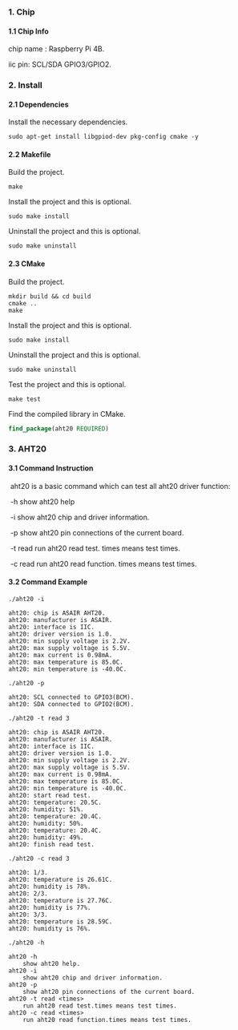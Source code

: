### 1. Chip

#### 1.1 Chip Info

chip name : Raspberry Pi 4B.

iic pin: SCL/SDA GPIO3/GPIO2.

### 2. Install

#### 2.1 Dependencies

Install the necessary dependencies.

```shell
sudo apt-get install libgpiod-dev pkg-config cmake -y
```

#### 2.2 Makefile

Build the project.

```shell
make
```

Install the project and this is optional.

```shell
sudo make install
```

Uninstall the project and this is optional.

```shell
sudo make uninstall
```

#### 2.3 CMake

Build the project.

```shell
mkdir build && cd build 
cmake .. 
make
```

Install the project and this is optional.

```shell
sudo make install
```

Uninstall the project and this is optional.

```shell
sudo make uninstall
```

Test the project and this is optional.

```shell
make test
```

Find the compiled library in CMake. 

```cmake
find_package(aht20 REQUIRED)
```

### 3. AHT20

#### 3.1 Command Instruction

​          aht20 is a basic command which can test all aht20 driver function:

​           -h        show aht20 help 

​           -i         show aht20 chip and driver information.

​           -p       show aht20 pin connections of the current board.

​           -t read <times>        run aht20 read test. times means test times. 

​           -c read <times>        run aht20 read function. times means test times.

#### 3.2 Command Example

```shell
./aht20 -i

aht20: chip is ASAIR AHT20.
aht20: manufacturer is ASAIR.
aht20: interface is IIC.
aht20: driver version is 1.0.
aht20: min supply voltage is 2.2V.
aht20: max supply voltage is 5.5V.
aht20: max current is 0.98mA.
aht20: max temperature is 85.0C.
aht20: min temperature is -40.0C.
```

```shell
./aht20 -p

aht20: SCL connected to GPIO3(BCM).
aht20: SDA connected to GPIO2(BCM).
```

```shell
./aht20 -t read 3

aht20: chip is ASAIR AHT20.
aht20: manufacturer is ASAIR.
aht20: interface is IIC.
aht20: driver version is 1.0.
aht20: min supply voltage is 2.2V.
aht20: max supply voltage is 5.5V.
aht20: max current is 0.98mA.
aht20: max temperature is 85.0C.
aht20: min temperature is -40.0C.
aht20: start read test.
aht20: temperature: 20.5C.
aht20: humidity: 51%.
aht20: temperature: 20.4C.
aht20: humidity: 50%.
aht20: temperature: 20.4C.
aht20: humidity: 49%.
aht20: finish read test.
```

```shell
./aht20 -c read 3

aht20: 1/3.
aht20: temperature is 26.61C.
aht20: humidity is 78%.
aht20: 2/3.
aht20: temperature is 27.76C.
aht20: humidity is 77%.
aht20: 3/3.
aht20: temperature is 28.59C.
aht20: humidity is 76%.
```

```shell
./aht20 -h

aht20 -h
	show aht20 help.
aht20 -i
	show aht20 chip and driver information.
aht20 -p
	show aht20 pin connections of the current board.
aht20 -t read <times>
	run aht20 read test.times means test times.
aht20 -c read <times>
	run aht20 read function.times means test times.
```

